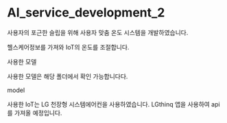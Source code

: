 # AI_service_development_2


사용자의 포근한 슬립을 위해 사용자 맞춤 온도 시스템을 개발하였습니다.

헬스케어정보를 가져와 IoT의 온도를 조절합니다.

사용한 모델

사용한 모델은 해당 폴더에서 확인 가능합니다다.

model

사용한 IoT는 LG 천장형 시스템에어컨을 사용하였습니다. LGthinq 앱을 사용하여 api를 가져올 예정입니다.
